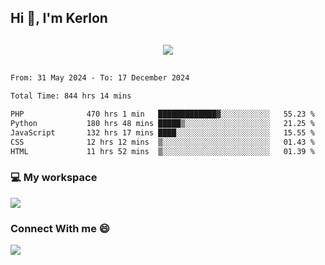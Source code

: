 ## Hi 👋, I'm Kerlon

<p align="center" style="margin: 30px;">
 
 <img src="https://skillicons.dev/icons?i=html,css,bootstrap,js,nodejs,jquery,python,flask,php,mysql,lua,sqlite,firebase">


</p>
<!--START_SECTION:waka-->

```txt
From: 31 May 2024 - To: 17 December 2024

Total Time: 844 hrs 14 mins

PHP              470 hrs 1 min   █████████████▓░░░░░░░░░░░   55.23 %
Python           180 hrs 48 mins █████▒░░░░░░░░░░░░░░░░░░░   21.25 %
JavaScript       132 hrs 17 mins ████░░░░░░░░░░░░░░░░░░░░░   15.55 %
CSS              12 hrs 12 mins  ▒░░░░░░░░░░░░░░░░░░░░░░░░   01.43 %
HTML             11 hrs 52 mins  ▒░░░░░░░░░░░░░░░░░░░░░░░░   01.39 %
```

<!--END_SECTION:waka-->


<p align="center">
 <h3>💻 My workspace</h3>
    <img src="https://skillicons.dev/icons?i=mint" />
</p>

<p align="center">
 <h3>Connect With me 😄</h3> 
    <a href="https://www.linkedin.com/in/kerlon-fernandes"><img src="https://skillicons.dev/icons?i=linkedin" />
  </a>
</p>



